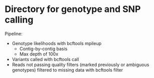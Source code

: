 # Directory for genotype and SNP calling

Pipeline:
* Genotype likelihoods with bcftools mpileup
    * Contig-by-contig basis
    * Max depth of 100x
* Variants called with bcftools call
* Reads not passing quality filters (marked previously or ambiguous genotypes) filtered to missing data with bcftools filter
